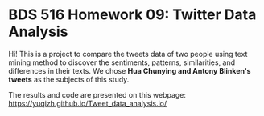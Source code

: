 # BDS 516 Homework 09: Twitter Data Analysis

Hi! This is a project to compare the tweets data of two people using text mining method to discover the sentiments, patterns, similarities, and differences in their texts. We chose **Hua Chunying and Antony Blinken's tweets** as the subjects of this study.

The results and code are presented on this webpage:
https://yuqizh.github.io/Tweet_data_analysis.io/

